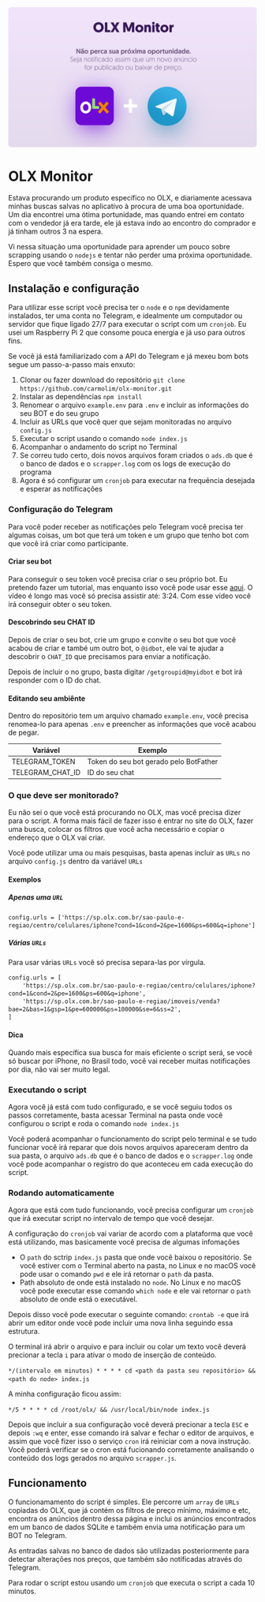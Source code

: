 <img alt="OLX Monitor" src="assets/olx-monitor-banner.png"></img>

# OLX Monitor

Estava procurando um produto específico no OLX, e diariamente acessava minhas buscas salvas no aplicativo à procura de uma boa oportunidade. Um dia encontrei uma ótima portunidade, mas quando entrei em contato com o vendedor já era tarde, ele já estava indo ao encontro do comprador e já tinham outros 3 na espera.

Vi nessa situação uma oportunidade para aprender um pouco sobre scrapping usando o `nodejs` e tentar não perder uma próxima oportunidade. Espero que você também consiga o mesmo.

## Instalação e configuração

Para utilizar esse script você precisa ter o `node` e o `npm` devidamente instalados, ter uma conta no Telegram, e idealmente um computador ou servidor que fique ligado 27/7 para executar o script com um `cronjob`. Eu usei um Raspberry Pi 2 que consome pouca energia e já uso para outros fins. 

Se você já está familiarizado com a API do Telegram e já mexeu bom bots segue um passo-a-passo mais enxuto:

1. Clonar ou fazer download do repositório `git clone https://github.com/carmolim/olx-monitor.git`
2. Instalar as dependências `npm install`
3. Renomear o arquivo `example.env` para `.env` e incluir as informações do seu BOT e do seu grupo
4. Incluir as URLs que você quer que sejam monitoradas no arquivo `config.js`
5. Executar o script usando o comando `node index.js`
6. Acompanhar o andamento do script no Terminal
7. Se correu tudo certo, dois novos arquivos foram criados o `ads.db` que é o banco de dados e o `scrapper.log` com os logs de execução do programa
8. Agora é só configurar um `cronjob` para executar na frequência desejada e esperar as notificações

### Configuração do Telegram

Para você poder receber as notificações pelo Telegram você precisa ter algumas coisas, um bot que terá um token e um grupo que tenho bot com que você irá criar como participante.

#### Criar seu bot

Para conseguir o seu token você precisa criar o seu próprio bot. Eu pretendo fazer um tutorial, mas enquanto isso você pode usar esse [aqui](https://www.youtube.com/watch?v=4u9JQR0-Bgc&feature=youtu.be&t=88). O vídeo é longo mas você só precisa assistir até: 3:24. Com esse vídeo você irá conseguir obter o seu token.

#### Descobrindo seu CHAT ID

Depois de criar o seu bot, crie um grupo e convite o seu bot que você acabou de criar e també um outro bot, o `@idbot`, ele vai te ajudar a descobrir o `CHAT_ID` que precisamos para enviar a notificação. 

Depois de incluir o no grupo, basta digitar `/getgroupid@myidbot` e bot irá responder com o ID do chat. 

#### Editando seu ambiênte

Dentro do repositório tem um arquivo chamado `example.env`, você precisa renomea-lo para apenas `.env` e preencher as informações que você acabou de pegar. 

| Variável          | Exemplo                                |
| ----------------- | -------------------------------------- |
| TELEGRAM_TOKEN    | Token do seu bot gerado pelo BotFather |
| TELEGRAM_CHAT\_ID | ID do seu chat                         |

### O que deve ser monitorado?

Eu não sei o que você está procurando no OLX, mas você precisa dizer para o script. A forma mais fácil de fazer isso é entrar no site do OLX, fazer uma busca, colocar os filtros que você acha necessário e copiar o endereço que o OLX vai criar.

Você pode utilizar uma ou mais pesquisas, basta apenas incluir as `URLs` no arquivo `config.js` dentro da variável `URLs`

#### Exemplos

##### Apenas uma `URL`

```
config.urls = ['https://sp.olx.com.br/sao-paulo-e-regiao/centro/celulares/iphone?cond=1&cond=2&pe=1600&ps=600&q=iphone']
```

##### Várias `URLs`

Para usar várias `URLs` você só precisa separa-las por vírgula.

```
config.urls = [
    'https://sp.olx.com.br/sao-paulo-e-regiao/centro/celulares/iphone?cond=1&cond=2&pe=1600&ps=600&q=iphone',
    'https://sp.olx.com.br/sao-paulo-e-regiao/imoveis/venda?bae=2&bas=1&gsp=1&pe=600000&ps=100000&se=6&ss=2',
]
```

#### Dica

Quando mais específica sua busca for mais eficiente o script será, se você só buscar por iPhone, no Brasil todo, você vai receber muitas notificações por dia, não vai ser muito legal.

### Executando o script

Agora você já está com tudo configurado, e se você seguiu todos os passos corretamente, basta acessar Terminal na pasta onde você configurou o script e roda o comando `node index.js`

Você poderá acompanhar o funcionamento do script pelo terminal e se tudo funcionar você irá reparar que dois novos arquivos apareceram dentro da sua pasta, o arquivo `ads.db` que é o banco de dados e o `scrapper.log` onde você pode acompanhar o registro do que aconteceu em cada execução do script. 

### Rodando automaticamente

Agora que está com tudo funcionando, você precisa configurar um `cronjob` que irá executar script no intervalo de tempo que você desejar.

A configuração do `cronjob` vai variar de acordo com a plataforma que você está utilizando, mas basicamente você precisa de algumas infomações

* O `path` do sctrip `index.js` pasta que onde você baixou o repositório. Se você estiver com o Terminal aberto na pasta, no Linux e no macOS você pode usar o comando `pwd` e ele irá retornar o `path` da pasta.
* Path absoluto de onde está instalado no `node`. No Linux e no macOS você pode executar esse comando `which node` e ele vai retornar o `path` absoluto de onde está o executável.

Depois disso você pode executar o seguinte comando: `crontab -e` que irá abrir um editor onde você pode incluir uma nova linha seguindo essa estrutura.

O terminal irá abrir o arquivo e para incluir ou colar um texto você deverá precionar a tecla `i` para ativar o modo de inserção de conteúdo.

`*/(intervalo em minutos) * * * * cd <path da pasta seu repositório> && <path do node> index.js`

A minha configuração ficou assim:

`*/5 * * * * cd /root/olx/ && /usr/local/bin/node index.js`

Depois que incluir a sua configuração você deverá precionar a tecla `ESC` e depois `:wq` e enter, esse comando irá salvar e fechar o editor de arquivos, e assim que você fizer isso o serviço `cron` irá reiniciar com a nova instrução. Você poderá verificar se o cron está fucionando corretamente analisando o conteúdo dos logs gerados no arquivo `scrapper.js`.

## Funcionamento

O funcionamamento do script é simples. Ele percorre um `array` de `URLs` copiadas do OLX, que já contém os filtros de preço mínimo, máximo e etc, encontra os anúncios dentro dessa página e inclui os anúncios encontrados em um banco de dados SQLite e também envia uma notificação para um BOT no Telegram. 

As entradas salvas no banco de dados são utilizadas posteriormente para detectar alterações nos preços, que também são notificadas através do Telegram.

Para rodar o script estou usando um `cronjob` que executa o script a cada 10 minutos.
